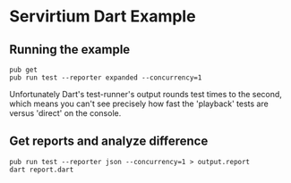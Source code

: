 # Servirtium Dart Example

## Running the example

```
pub get 
pub run test --reporter expanded --concurrency=1
```

Unfortunately Dart's test-runner's output rounds test times to the second, which means you can't see 
precisely how fast the 'playback' tests are versus 'direct' on the console.

## Get reports and analyze difference

```
pub run test --reporter json --concurrency=1 > output.report
dart report.dart
```
